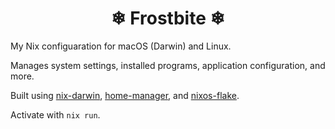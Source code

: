
<h1 align="center">❄ Frostbite ❄</h1>

My Nix configuaration for macOS (Darwin) and Linux.

Manages system settings, installed programs, application configuration, and more.

Built using [nix-darwin](https://github.com/LnL7/nix-darwin), [home-manager](https://github.com/nix-community/home-manager), and [nixos-flake](https://github.com/nix-community/home-manager).

Activate with `nix run`.
